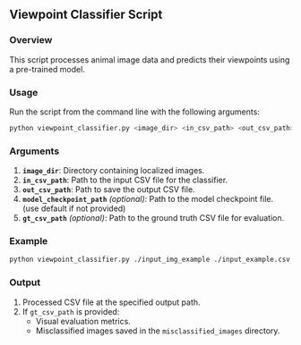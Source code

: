 ## Viewpoint Classifier Script

### Overview
This script processes animal image data and predicts their viewpoints using a pre-trained model.

### Usage
Run the script from the command line with the following arguments:
```bash
python viewpoint_classifier.py <image_dir> <in_csv_path> <out_csv_path> [model_checkpoint_path] [gt_csv_path]
```

### Arguments
1. **`image_dir`**: Directory containing localized images.
2. **`in_csv_path`**: Path to the input CSV file for the classifier.
3. **`out_csv_path`**: Path to save the output CSV file.
4. **`model_checkpoint_path`** *(optional)*: Path to the model checkpoint file. (use default if not provided)
5. **`gt_csv_path`** *(optional)*: Path to the ground truth CSV file for evaluation.

### Example
```bash
python viewpoint_classifier.py ./input_img_example ./input_example.csv ./output_example.csv
```

### Output
1. Processed CSV file at the specified output path.
2. If `gt_csv_path` is provided:
   - Visual evaluation metrics.
   - Misclassified images saved in the `misclassified_images` directory.
